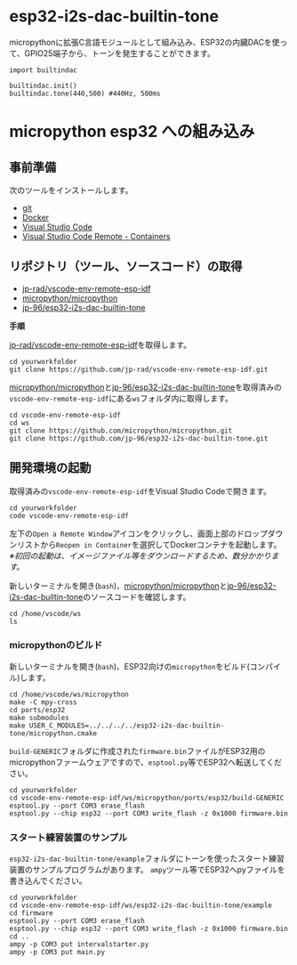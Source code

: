 # esp32-i2s-dac-builtin-tone

micropythonに拡張C言語モジュールとして組み込み、ESP32の内臓DACを使って、GPIO25端子から、トーンを発生することができます。

```
import builtindac

builtindac.init()
builtindac.tone(440,500) #440Hz, 500ms
```


# micropython esp32 への組み込み

## 事前準備

次のツールをインストールします。

- [git](https://git-scm.com/)
- [Docker](https://www.docker.com/)
- [Visual Studio Code](https://code.visualstudio.com/)
- [Visual Studio Code Remote - Containers](https://code.visualstudio.com/docs/remote/containers)


## リポジトリ（ツール、ソースコード）の取得

- [jp-rad/vscode-env-remote-esp-idf](https://github.com/jp-rad/vscode-env-remote-esp-idf)
- [micropython/micropython](https://github.com/micropython/micropython)
- [jp-96/esp32-i2s-dac-builtin-tone](https://github.com/jp-96/esp32-i2s-dac-builtin-tone)


**手順**

[jp-rad/vscode-env-remote-esp-idf](https://github.com/jp-rad/vscode-env-remote-esp-idf)を取得します。

```
cd yourworkfolder
git clone https://github.com/jp-rad/vscode-env-remote-esp-idf.git
```

[micropython/micropython](https://github.com/micropython/micropython)と[jp-96/esp32-i2s-dac-builtin-tone](https://github.com/jp-96/esp32-i2s-dac-builtin-tone)を取得済みの`vscode-env-remote-esp-idf`にある`ws`フォルダ内に取得します。

```
cd vscode-env-remote-esp-idf
cd ws
git clone https://github.com/micropython/micropython.git
git clone https://github.com/jp-96/esp32-i2s-dac-builtin-tone.git
```

## 開発環境の起動

取得済みの`vscode-env-remote-esp-idf`をVisual Studio Codeで開きます。

```
cd yourworkfolder
code vscode-env-remote-esp-idf
```

左下の`Open a Remote Window`アイコンをクリックし、画面上部のドロップダウンリストから`Reopen in Container`を選択してDockerコンテナを起動します。  
*※初回の起動は、イメージファイル等をダウンロードするため、数分かかります。*

新しいターミナルを開き(`bash`)、[micropython/micropython](https://github.com/micropython/micropython)と[jp-96/esp32-i2s-dac-builtin-tone](https://github.com/jp-96/esp32-i2s-dac-builtin-tone)のソースコードを確認します。
```
cd /home/vscode/ws
ls
```

### micropythonのビルド

新しいターミナルを開き(`bash`)、ESP32向けの`micropython`をビルド(コンパイル)します。
```
cd /home/vscode/ws/micropython
make -C mpy-cross
cd ports/esp32
make submodules
make USER_C_MODULES=../../../../esp32-i2s-dac-builtin-tone/micropython.cmake
```

`build-GENERIC`フォルダに作成された`firmware.bin`ファイルがESP32用のmicropythonファームウェアですので、`esptool.py`等でESP32へ転送してください。

```
cd yourworkfolder
cd vscode-env-remote-esp-idf/ws/micropython/ports/esp32/build-GENERIC
esptool.py --port COM3 erase_flash
esptool.py --chip esp32 --port COM3 write_flash -z 0x1000 firmware.bin
```

### スタート練習装置のサンプル

`esp32-i2s-dac-builtin-tone/example`フォルダにトーンを使ったスタート練習装置のサンプルプログラムがあります。
`ampy`ツール等でESP32へpyファイルを書き込んでください。

```
cd yourworkfolder
cd vscode-env-remote-esp-idf/ws/esp32-i2s-dac-builtin-tone/example
cd firmware
esptool.py --port COM3 erase_flash
esptool.py --chip esp32 --port COM3 write_flash -z 0x1000 firmware.bin
cd ..
ampy -p COM3 put intervalstarter.py
ampy -p COM3 put main.py
```
